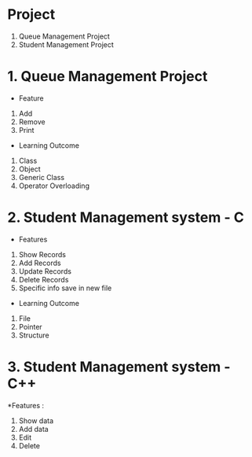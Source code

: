 # Project

1. Queue Management Project 
2. Student Management Project 

# 1. Queue Management Project #
* Feature
 1. Add
 2. Remove 
 3. Print

* Learning Outcome 
1. Class
2. Object
3. Generic Class
4. Operator Overloading 
# 2. Student Management system - C

* Features
1. Show Records
2. Add Records 
3. Update Records 
4. Delete Records
5. Specific info save in new file 

* Learning Outcome 
1. File
2. Pointer
3. Structure 

# 3. Student Management system - C++
*Features :
1. Show data 
2. Add data 
3. Edit 
4. Delete

